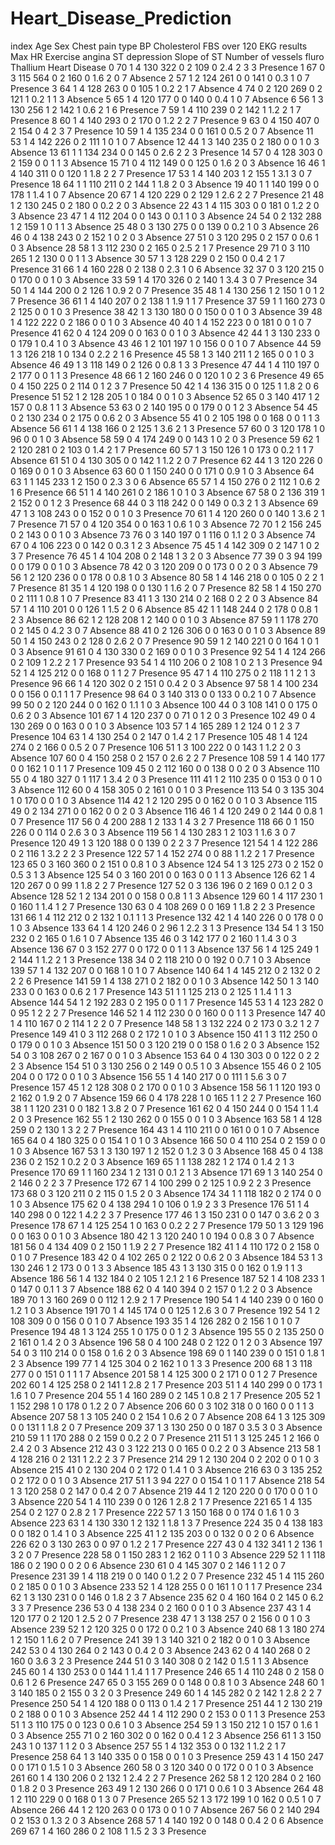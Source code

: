# Heart_Disease_Prediction

index	Age	Sex	Chest pain type	BP	Cholesterol	FBS over 120	EKG results	Max HR	Exercise angina	ST depression	Slope of ST	Number of vessels fluro	Thallium	Heart Disease
0	70	1	4	130	322	0	2	109	0	2.4	2	3	3	Presence
1	67	0	3	115	564	0	2	160	0	1.6	2	0	7	Absence
2	57	1	2	124	261	0	0	141	0	0.3	1	0	7	Presence
3	64	1	4	128	263	0	0	105	1	0.2	2	1	7	Absence
4	74	0	2	120	269	0	2	121	1	0.2	1	1	3	Absence
5	65	1	4	120	177	0	0	140	0	0.4	1	0	7	Absence
6	56	1	3	130	256	1	2	142	1	0.6	2	1	6	Presence
7	59	1	4	110	239	0	2	142	1	1.2	2	1	7	Presence
8	60	1	4	140	293	0	2	170	0	1.2	2	2	7	Presence
9	63	0	4	150	407	0	2	154	0	4	2	3	7	Presence
10	59	1	4	135	234	0	0	161	0	0.5	2	0	7	Absence
11	53	1	4	142	226	0	2	111	1	0	1	0	7	Absence
12	44	1	3	140	235	0	2	180	0	0	1	0	3	Absence
13	61	1	1	134	234	0	0	145	0	2.6	2	2	3	Presence
14	57	0	4	128	303	0	2	159	0	0	1	1	3	Absence
15	71	0	4	112	149	0	0	125	0	1.6	2	0	3	Absence
16	46	1	4	140	311	0	0	120	1	1.8	2	2	7	Presence
17	53	1	4	140	203	1	2	155	1	3.1	3	0	7	Presence
18	64	1	1	110	211	0	2	144	1	1.8	2	0	3	Absence
19	40	1	1	140	199	0	0	178	1	1.4	1	0	7	Absence
20	67	1	4	120	229	0	2	129	1	2.6	2	2	7	Presence
21	48	1	2	130	245	0	2	180	0	0.2	2	0	3	Absence
22	43	1	4	115	303	0	0	181	0	1.2	2	0	3	Absence
23	47	1	4	112	204	0	0	143	0	0.1	1	0	3	Absence
24	54	0	2	132	288	1	2	159	1	0	1	1	3	Absence
25	48	0	3	130	275	0	0	139	0	0.2	1	0	3	Absence
26	46	0	4	138	243	0	2	152	1	0	2	0	3	Absence
27	51	0	3	120	295	0	2	157	0	0.6	1	0	3	Absence
28	58	1	3	112	230	0	2	165	0	2.5	2	1	7	Presence
29	71	0	3	110	265	1	2	130	0	0	1	1	3	Absence
30	57	1	3	128	229	0	2	150	0	0.4	2	1	7	Presence
31	66	1	4	160	228	0	2	138	0	2.3	1	0	6	Absence
32	37	0	3	120	215	0	0	170	0	0	1	0	3	Absence
33	59	1	4	170	326	0	2	140	1	3.4	3	0	7	Presence
34	50	1	4	144	200	0	2	126	1	0.9	2	0	7	Presence
35	48	1	4	130	256	1	2	150	1	0	1	2	7	Presence
36	61	1	4	140	207	0	2	138	1	1.9	1	1	7	Presence
37	59	1	1	160	273	0	2	125	0	0	1	0	3	Presence
38	42	1	3	130	180	0	0	150	0	0	1	0	3	Absence
39	48	1	4	122	222	0	2	186	0	0	1	0	3	Absence
40	40	1	4	152	223	0	0	181	0	0	1	0	7	Presence
41	62	0	4	124	209	0	0	163	0	0	1	0	3	Absence
42	44	1	3	130	233	0	0	179	1	0.4	1	0	3	Absence
43	46	1	2	101	197	1	0	156	0	0	1	0	7	Absence
44	59	1	3	126	218	1	0	134	0	2.2	2	1	6	Presence
45	58	1	3	140	211	1	2	165	0	0	1	0	3	Absence
46	49	1	3	118	149	0	2	126	0	0.8	1	3	3	Presence
47	44	1	4	110	197	0	2	177	0	0	1	1	3	Presence
48	66	1	2	160	246	0	0	120	1	0	2	3	6	Presence
49	65	0	4	150	225	0	2	114	0	1	2	3	7	Presence
50	42	1	4	136	315	0	0	125	1	1.8	2	0	6	Presence
51	52	1	2	128	205	1	0	184	0	0	1	0	3	Absence
52	65	0	3	140	417	1	2	157	0	0.8	1	1	3	Absence
53	63	0	2	140	195	0	0	179	0	0	1	2	3	Absence
54	45	0	2	130	234	0	2	175	0	0.6	2	0	3	Absence
55	41	0	2	105	198	0	0	168	0	0	1	1	3	Absence
56	61	1	4	138	166	0	2	125	1	3.6	2	1	3	Presence
57	60	0	3	120	178	1	0	96	0	0	1	0	3	Absence
58	59	0	4	174	249	0	0	143	1	0	2	0	3	Presence
59	62	1	2	120	281	0	2	103	0	1.4	2	1	7	Presence
60	57	1	3	150	126	1	0	173	0	0.2	1	1	7	Absence
61	51	0	4	130	305	0	0	142	1	1.2	2	0	7	Presence
62	44	1	3	120	226	0	0	169	0	0	1	0	3	Absence
63	60	0	1	150	240	0	0	171	0	0.9	1	0	3	Absence
64	63	1	1	145	233	1	2	150	0	2.3	3	0	6	Absence
65	57	1	4	150	276	0	2	112	1	0.6	2	1	6	Presence
66	51	1	4	140	261	0	2	186	1	0	1	0	3	Absence
67	58	0	2	136	319	1	2	152	0	0	1	2	3	Presence
68	44	0	3	118	242	0	0	149	0	0.3	2	1	3	Absence
69	47	1	3	108	243	0	0	152	0	0	1	0	3	Presence
70	61	1	4	120	260	0	0	140	1	3.6	2	1	7	Presence
71	57	0	4	120	354	0	0	163	1	0.6	1	0	3	Absence
72	70	1	2	156	245	0	2	143	0	0	1	0	3	Absence
73	76	0	3	140	197	0	1	116	0	1.1	2	0	3	Absence
74	67	0	4	106	223	0	0	142	0	0.3	1	2	3	Absence
75	45	1	4	142	309	0	2	147	1	0	2	3	7	Presence
76	45	1	4	104	208	0	2	148	1	3	2	0	3	Absence
77	39	0	3	94	199	0	0	179	0	0	1	0	3	Absence
78	42	0	3	120	209	0	0	173	0	0	2	0	3	Absence
79	56	1	2	120	236	0	0	178	0	0.8	1	0	3	Absence
80	58	1	4	146	218	0	0	105	0	2	2	1	7	Presence
81	35	1	4	120	198	0	0	130	1	1.6	2	0	7	Presence
82	58	1	4	150	270	0	2	111	1	0.8	1	0	7	Presence
83	41	1	3	130	214	0	2	168	0	2	2	0	3	Absence
84	57	1	4	110	201	0	0	126	1	1.5	2	0	6	Absence
85	42	1	1	148	244	0	2	178	0	0.8	1	2	3	Absence
86	62	1	2	128	208	1	2	140	0	0	1	0	3	Absence
87	59	1	1	178	270	0	2	145	0	4.2	3	0	7	Absence
88	41	0	2	126	306	0	0	163	0	0	1	0	3	Absence
89	50	1	4	150	243	0	2	128	0	2.6	2	0	7	Presence
90	59	1	2	140	221	0	0	164	1	0	1	0	3	Absence
91	61	0	4	130	330	0	2	169	0	0	1	0	3	Presence
92	54	1	4	124	266	0	2	109	1	2.2	2	1	7	Presence
93	54	1	4	110	206	0	2	108	1	0	2	1	3	Presence
94	52	1	4	125	212	0	0	168	0	1	1	2	7	Presence
95	47	1	4	110	275	0	2	118	1	1	2	1	3	Presence
96	66	1	4	120	302	0	2	151	0	0.4	2	0	3	Absence
97	58	1	4	100	234	0	0	156	0	0.1	1	1	7	Presence
98	64	0	3	140	313	0	0	133	0	0.2	1	0	7	Absence
99	50	0	2	120	244	0	0	162	0	1.1	1	0	3	Absence
100	44	0	3	108	141	0	0	175	0	0.6	2	0	3	Absence
101	67	1	4	120	237	0	0	71	0	1	2	0	3	Presence
102	49	0	4	130	269	0	0	163	0	0	1	0	3	Absence
103	57	1	4	165	289	1	2	124	0	1	2	3	7	Presence
104	63	1	4	130	254	0	2	147	0	1.4	2	1	7	Presence
105	48	1	4	124	274	0	2	166	0	0.5	2	0	7	Presence
106	51	1	3	100	222	0	0	143	1	1.2	2	0	3	Absence
107	60	0	4	150	258	0	2	157	0	2.6	2	2	7	Presence
108	59	1	4	140	177	0	0	162	1	0	1	1	7	Presence
109	45	0	2	112	160	0	0	138	0	0	2	0	3	Absence
110	55	0	4	180	327	0	1	117	1	3.4	2	0	3	Presence
111	41	1	2	110	235	0	0	153	0	0	1	0	3	Absence
112	60	0	4	158	305	0	2	161	0	0	1	0	3	Presence
113	54	0	3	135	304	1	0	170	0	0	1	0	3	Absence
114	42	1	2	120	295	0	0	162	0	0	1	0	3	Absence
115	49	0	2	134	271	0	0	162	0	0	2	0	3	Absence
116	46	1	4	120	249	0	2	144	0	0.8	1	0	7	Presence
117	56	0	4	200	288	1	2	133	1	4	3	2	7	Presence
118	66	0	1	150	226	0	0	114	0	2.6	3	0	3	Absence
119	56	1	4	130	283	1	2	103	1	1.6	3	0	7	Presence
120	49	1	3	120	188	0	0	139	0	2	2	3	7	Presence
121	54	1	4	122	286	0	2	116	1	3.2	2	2	3	Presence
122	57	1	4	152	274	0	0	88	1	1.2	2	1	7	Presence
123	65	0	3	160	360	0	2	151	0	0.8	1	0	3	Absence
124	54	1	3	125	273	0	2	152	0	0.5	3	1	3	Absence
125	54	0	3	160	201	0	0	163	0	0	1	1	3	Absence
126	62	1	4	120	267	0	0	99	1	1.8	2	2	7	Presence
127	52	0	3	136	196	0	2	169	0	0.1	2	0	3	Absence
128	52	1	2	134	201	0	0	158	0	0.8	1	1	3	Absence
129	60	1	4	117	230	1	0	160	1	1.4	1	2	7	Presence
130	63	0	4	108	269	0	0	169	1	1.8	2	2	3	Presence
131	66	1	4	112	212	0	2	132	1	0.1	1	1	3	Presence
132	42	1	4	140	226	0	0	178	0	0	1	0	3	Absence
133	64	1	4	120	246	0	2	96	1	2.2	3	1	3	Presence
134	54	1	3	150	232	0	2	165	0	1.6	1	0	7	Absence
135	46	0	3	142	177	0	2	160	1	1.4	3	0	3	Absence
136	67	0	3	152	277	0	0	172	0	0	1	1	3	Absence
137	56	1	4	125	249	1	2	144	1	1.2	2	1	3	Presence
138	34	0	2	118	210	0	0	192	0	0.7	1	0	3	Absence
139	57	1	4	132	207	0	0	168	1	0	1	0	7	Absence
140	64	1	4	145	212	0	2	132	0	2	2	2	6	Presence
141	59	1	4	138	271	0	2	182	0	0	1	0	3	Absence
142	50	1	3	140	233	0	0	163	0	0.6	2	1	7	Presence
143	51	1	1	125	213	0	2	125	1	1.4	1	1	3	Absence
144	54	1	2	192	283	0	2	195	0	0	1	1	7	Presence
145	53	1	4	123	282	0	0	95	1	2	2	2	7	Presence
146	52	1	4	112	230	0	0	160	0	0	1	1	3	Presence
147	40	1	4	110	167	0	2	114	1	2	2	0	7	Presence
148	58	1	3	132	224	0	2	173	0	3.2	1	2	7	Presence
149	41	0	3	112	268	0	2	172	1	0	1	0	3	Absence
150	41	1	3	112	250	0	0	179	0	0	1	0	3	Absence
151	50	0	3	120	219	0	0	158	0	1.6	2	0	3	Absence
152	54	0	3	108	267	0	2	167	0	0	1	0	3	Absence
153	64	0	4	130	303	0	0	122	0	2	2	2	3	Absence
154	51	0	3	130	256	0	2	149	0	0.5	1	0	3	Absence
155	46	0	2	105	204	0	0	172	0	0	1	0	3	Absence
156	55	1	4	140	217	0	0	111	1	5.6	3	0	7	Presence
157	45	1	2	128	308	0	2	170	0	0	1	0	3	Absence
158	56	1	1	120	193	0	2	162	0	1.9	2	0	7	Absence
159	66	0	4	178	228	1	0	165	1	1	2	2	7	Presence
160	38	1	1	120	231	0	0	182	1	3.8	2	0	7	Presence
161	62	0	4	150	244	0	0	154	1	1.4	2	0	3	Presence
162	55	1	2	130	262	0	0	155	0	0	1	0	3	Absence
163	58	1	4	128	259	0	2	130	1	3	2	2	7	Presence
164	43	1	4	110	211	0	0	161	0	0	1	0	7	Absence
165	64	0	4	180	325	0	0	154	1	0	1	0	3	Absence
166	50	0	4	110	254	0	2	159	0	0	1	0	3	Absence
167	53	1	3	130	197	1	2	152	0	1.2	3	0	3	Absence
168	45	0	4	138	236	0	2	152	1	0.2	2	0	3	Absence
169	65	1	1	138	282	1	2	174	0	1.4	2	1	3	Presence
170	69	1	1	160	234	1	2	131	0	0.1	2	1	3	Absence
171	69	1	3	140	254	0	2	146	0	2	2	3	7	Presence
172	67	1	4	100	299	0	2	125	1	0.9	2	2	3	Presence
173	68	0	3	120	211	0	2	115	0	1.5	2	0	3	Absence
174	34	1	1	118	182	0	2	174	0	0	1	0	3	Absence
175	62	0	4	138	294	1	0	106	0	1.9	2	3	3	Presence
176	51	1	4	140	298	0	0	122	1	4.2	2	3	7	Presence
177	46	1	3	150	231	0	0	147	0	3.6	2	0	3	Presence
178	67	1	4	125	254	1	0	163	0	0.2	2	2	7	Presence
179	50	1	3	129	196	0	0	163	0	0	1	0	3	Absence
180	42	1	3	120	240	1	0	194	0	0.8	3	0	7	Absence
181	56	0	4	134	409	0	2	150	1	1.9	2	2	7	Presence
182	41	1	4	110	172	0	2	158	0	0	1	0	7	Presence
183	42	0	4	102	265	0	2	122	0	0.6	2	0	3	Absence
184	53	1	3	130	246	1	2	173	0	0	1	3	3	Absence
185	43	1	3	130	315	0	0	162	0	1.9	1	1	3	Absence
186	56	1	4	132	184	0	2	105	1	2.1	2	1	6	Presence
187	52	1	4	108	233	1	0	147	0	0.1	1	3	7	Absence
188	62	0	4	140	394	0	2	157	0	1.2	2	0	3	Absence
189	70	1	3	160	269	0	0	112	1	2.9	2	1	7	Presence
190	54	1	4	140	239	0	0	160	0	1.2	1	0	3	Absence
191	70	1	4	145	174	0	0	125	1	2.6	3	0	7	Presence
192	54	1	2	108	309	0	0	156	0	0	1	0	7	Absence
193	35	1	4	126	282	0	2	156	1	0	1	0	7	Presence
194	48	1	3	124	255	1	0	175	0	0	1	2	3	Absence
195	55	0	2	135	250	0	2	161	0	1.4	2	0	3	Absence
196	58	0	4	100	248	0	2	122	0	1	2	0	3	Absence
197	54	0	3	110	214	0	0	158	0	1.6	2	0	3	Absence
198	69	0	1	140	239	0	0	151	0	1.8	1	2	3	Absence
199	77	1	4	125	304	0	2	162	1	0	1	3	3	Presence
200	68	1	3	118	277	0	0	151	0	1	1	1	7	Absence
201	58	1	4	125	300	0	2	171	0	0	1	2	7	Presence
202	60	1	4	125	258	0	2	141	1	2.8	2	1	7	Presence
203	51	1	4	140	299	0	0	173	1	1.6	1	0	7	Presence
204	55	1	4	160	289	0	2	145	1	0.8	2	1	7	Presence
205	52	1	1	152	298	1	0	178	0	1.2	2	0	7	Absence
206	60	0	3	102	318	0	0	160	0	0	1	1	3	Absence
207	58	1	3	105	240	0	2	154	1	0.6	2	0	7	Absence
208	64	1	3	125	309	0	0	131	1	1.8	2	0	7	Presence
209	37	1	3	130	250	0	0	187	0	3.5	3	0	3	Absence
210	59	1	1	170	288	0	2	159	0	0.2	2	0	7	Presence
211	51	1	3	125	245	1	2	166	0	2.4	2	0	3	Absence
212	43	0	3	122	213	0	0	165	0	0.2	2	0	3	Absence
213	58	1	4	128	216	0	2	131	1	2.2	2	3	7	Presence
214	29	1	2	130	204	0	2	202	0	0	1	0	3	Absence
215	41	0	2	130	204	0	2	172	0	1.4	1	0	3	Absence
216	63	0	3	135	252	0	2	172	0	0	1	0	3	Absence
217	51	1	3	94	227	0	0	154	1	0	1	1	7	Absence
218	54	1	3	120	258	0	2	147	0	0.4	2	0	7	Absence
219	44	1	2	120	220	0	0	170	0	0	1	0	3	Absence
220	54	1	4	110	239	0	0	126	1	2.8	2	1	7	Presence
221	65	1	4	135	254	0	2	127	0	2.8	2	1	7	Presence
222	57	1	3	150	168	0	0	174	0	1.6	1	0	3	Absence
223	63	1	4	130	330	1	2	132	1	1.8	1	3	7	Presence
224	35	0	4	138	183	0	0	182	0	1.4	1	0	3	Absence
225	41	1	2	135	203	0	0	132	0	0	2	0	6	Absence
226	62	0	3	130	263	0	0	97	0	1.2	2	1	7	Presence
227	43	0	4	132	341	1	2	136	1	3	2	0	7	Presence
228	58	0	1	150	283	1	2	162	0	1	1	0	3	Absence
229	52	1	1	118	186	0	2	190	0	0	2	0	6	Absence
230	61	0	4	145	307	0	2	146	1	1	2	0	7	Presence
231	39	1	4	118	219	0	0	140	0	1.2	2	0	7	Presence
232	45	1	4	115	260	0	2	185	0	0	1	0	3	Absence
233	52	1	4	128	255	0	0	161	1	0	1	1	7	Presence
234	62	1	3	130	231	0	0	146	0	1.8	2	3	7	Absence
235	62	0	4	160	164	0	2	145	0	6.2	3	3	7	Presence
236	53	0	4	138	234	0	2	160	0	0	1	0	3	Absence
237	43	1	4	120	177	0	2	120	1	2.5	2	0	7	Presence
238	47	1	3	138	257	0	2	156	0	0	1	0	3	Absence
239	52	1	2	120	325	0	0	172	0	0.2	1	0	3	Absence
240	68	1	3	180	274	1	2	150	1	1.6	2	0	7	Presence
241	39	1	3	140	321	0	2	182	0	0	1	0	3	Absence
242	53	0	4	130	264	0	2	143	0	0.4	2	0	3	Absence
243	62	0	4	140	268	0	2	160	0	3.6	3	2	3	Presence
244	51	0	3	140	308	0	2	142	0	1.5	1	1	3	Absence
245	60	1	4	130	253	0	0	144	1	1.4	1	1	7	Presence
246	65	1	4	110	248	0	2	158	0	0.6	1	2	6	Presence
247	65	0	3	155	269	0	0	148	0	0.8	1	0	3	Absence
248	60	1	3	140	185	0	2	155	0	3	2	0	3	Presence
249	60	1	4	145	282	0	2	142	1	2.8	2	2	7	Presence
250	54	1	4	120	188	0	0	113	0	1.4	2	1	7	Presence
251	44	1	2	130	219	0	2	188	0	0	1	0	3	Absence
252	44	1	4	112	290	0	2	153	0	0	1	1	3	Presence
253	51	1	3	110	175	0	0	123	0	0.6	1	0	3	Absence
254	59	1	3	150	212	1	0	157	0	1.6	1	0	3	Absence
255	71	0	2	160	302	0	0	162	0	0.4	1	2	3	Absence
256	61	1	3	150	243	1	0	137	1	1	2	0	3	Absence
257	55	1	4	132	353	0	0	132	1	1.2	2	1	7	Presence
258	64	1	3	140	335	0	0	158	0	0	1	0	3	Presence
259	43	1	4	150	247	0	0	171	0	1.5	1	0	3	Absence
260	58	0	3	120	340	0	0	172	0	0	1	0	3	Absence
261	60	1	4	130	206	0	2	132	1	2.4	2	2	7	Presence
262	58	1	2	120	284	0	2	160	0	1.8	2	0	3	Presence
263	49	1	2	130	266	0	0	171	0	0.6	1	0	3	Absence
264	48	1	2	110	229	0	0	168	0	1	3	0	7	Presence
265	52	1	3	172	199	1	0	162	0	0.5	1	0	7	Absence
266	44	1	2	120	263	0	0	173	0	0	1	0	7	Absence
267	56	0	2	140	294	0	2	153	0	1.3	2	0	3	Absence
268	57	1	4	140	192	0	0	148	0	0.4	2	0	6	Absence
269	67	1	4	160	286	0	2	108	1	1.5	2	3	3	Presence
